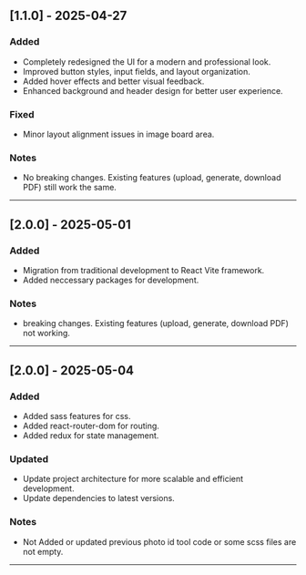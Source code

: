 ## [1.1.0] - 2025-04-27

### Added

- Completely redesigned the UI for a modern and professional look.
- Improved button styles, input fields, and layout organization.
- Added hover effects and better visual feedback.
- Enhanced background and header design for better user experience.

### Fixed

- Minor layout alignment issues in image board area.

### Notes

- No breaking changes. Existing features (upload, generate, download PDF) still work the same.

---

## [2.0.0] - 2025-05-01

### Added

- Migration from traditional development to React Vite framework.
- Added neccessary packages for development.

### Notes

- breaking changes. Existing features (upload, generate, download PDF) not working.

---

## [2.0.0] - 2025-05-04

### Added

- Added sass features for css.
- Added react-router-dom for routing.
- Added redux for state management.

### Updated

- Update project architecture for more scalable and efficient development.
- Update dependencies to latest versions.

### Notes

- Not Added or updated previous photo id tool code or some scss files are not empty.

---
